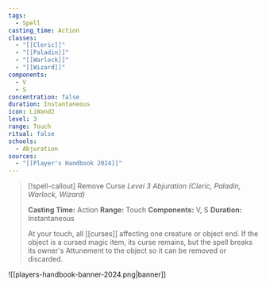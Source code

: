 ```yaml
---
tags:
  - Spell
casting_time: Action
classes:
  - "[[Cleric]]"
  - "[[Paladin]]"
  - "[[Warlock]]"
  - "[[Wizard]]"
components:
  - V
  - S
concentration: false
duration: Instantaneous
icon: LiWand2
level: 3
range: Touch
ritual: false
schools:
  - Abjuration
sources: 
  - "[[Player's Handbook 2024]]"
---
```

>[!spell-callout] Remove Curse
>_Level 3 Abjuration (Cleric, Paladin, Warlock, Wizard)_
>
>**Casting Time:** Action
>**Range:** Touch
>**Components:** V, S
>**Duration:** Instantaneous
>
>At your touch, all [[curses]] affecting one creature or object end. If the object is a cursed magic item, its curse remains, but the spell breaks its owner's Attunement to the object so it can be removed or discarded.


![[players-handbook-banner-2024.png|banner]]